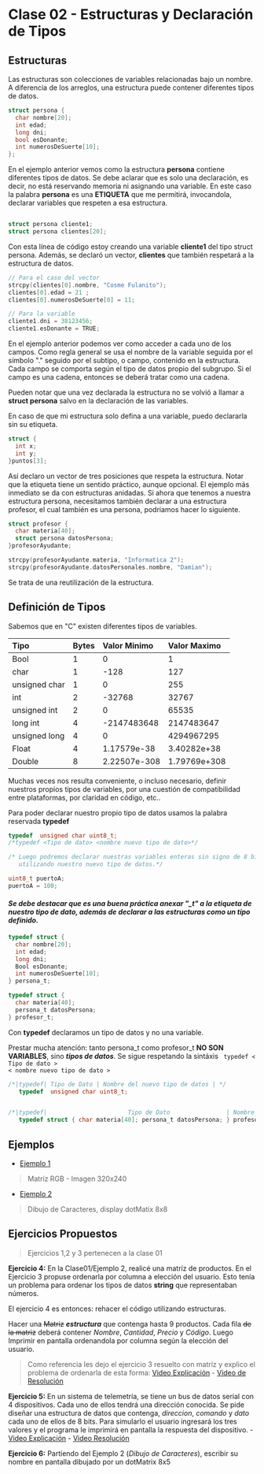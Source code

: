 # Clase 02 - Estructuras y Declaración de Tipos

## Estructuras

Las estructuras son colecciones de variables relacionadas bajo un nombre. A diferencia de los arreglos, una estructura puede contener diferentes tipos de datos.

```c
struct persona {
  char nombre[20];
  int edad;
  long dni;
  bool esDonante;
  int numerosDeSuerte[10];
};
```
En el ejemplo anterior vemos como la estructura __persona__ contiene diferentes tipos de datos. Se debe aclarar que es solo una declaración, es decir, no está reservando memoria ni asignando una variable. En este caso la palabra __persona__ es una __ETIQUETA__ que me permitirá, invocandola, declarar variables que respeten a esa estructura.

```c

struct persona cliente1;
struct persona clientes[20];
```
Con esta línea de código estoy creando una variable __cliente1__ del tipo struct persona. Además, se declaró un vector, __clientes__ que también respetará a la estructura de datos.

```c
// Para el caso del vector
strcpy(clientes[0].nombre, "Cosme Fulanito");
clientes[0].edad = 21 ;
clientes[0].numerosDeSuerte[0] = 11;

// Para la variable
cliente1.dni = 38123456;
cliente1.esDonante = TRUE;
```
En el ejemplo anterior podemos ver como acceder a cada uno de los campos. Como regla general se usa el nombre de la variable seguida por el símbolo "." seguido por el subtipo, o campo, contenido en la estructura.
Cada campo se comporta según el tipo de datos propio del subgrupo. Si el campo es una cadena, entonces se deberá tratar como una cadena.

Pueden notar que una vez declarada la estructura no se volvió a llamar a __struct persona__ salvo en la declaración de las variables.

En caso de que mi estructura solo defina a una variable, puedo declararla sin su etiqueta.
```c
struct {
  int x;
  int y;
}puntos[3];

```
Así declaro un vector de tres posiciones que respeta la estructura. Notar que la etiqueta tiene un sentido práctico, aunque opcional. El ejemplo más inmediato se da con estructuras anidadas. Si ahora que tenemos a nuestra estructura persona, necesitamos también declarar a una estructura profesor, el cual también es una persona, podriamos hacer lo siguiente.

```c
struct profesor {
  char materia[40];
  struct persona datosPersona;  
}profesorAyudante;

strcpy(profesorAyudante.materia, "Informatica 2");
strcpy(profesorAyudante.datosPersonales.nombre, "Damian");

```
Se trata de una reutilización de la estructura.


## Definición de Tipos

Sabemos que en "C" existen diferentes tipos de variables.

| Tipo          | Bytes |  Valor Minimo | Valor Maximo  |
| :------------ | :---- |:------------- |:------------- |
| Bool          | 1     |             0 |             1 |
| char          | 1     |          -128 |           127 |
| unsigned char | 1     |             0 |           255 |
| int           | 2     |        -32768 |         32767 |
| unsigned int  | 2     |             0 |         65535 |
| long int      | 4     |   -2147483648 |    2147483647 |
| unsigned long | 4     |             0 |    4294967295 |
| Float         | 4     |   1.17579e-38 |   3.40282e+38 |
| Double        | 8     |  2.22507e-308 |  1.79769e+308 |

Muchas veces nos resulta conveniente, o incluso necesario, definir nuestros propios tipos de variables, por una cuestión de compatibilidad entre plataformas, por claridad en código, etc..

Para poder declarar nuestro propio tipo de datos usamos la palabra reservada __typedef__

```c
typedef  unsigned char uint8_t;
/*typedef <Tipo de dato> <nombre nuevo tipo de dato>*/

/* Luego podremos declarar nuestras variables enteras sin signo de 8 bits,
   utilizando nuestro nuevo tipo de datos.*/

uint8_t puertoA;
puertoA = 100;
```

#### *Se debe destacar que es una buena práctica anexar "\_t" a la etiqueta de nuestro tipo de dato, además de declarar a las estructuras como un tipo definido.*



```c
typedef struct {
  char nombre[20];
  int edad;
  long dni;
  Bool esDonante;
  int numerosDeSuerte[10];
} persona_t;

typedef struct {
  char materia[40];
  persona_t datosPersona;  
} profesor_t;

```

Con __typedef__ declaramos un tipo de datos y no una variable.

Prestar mucha atención: tanto persona_t como profesor_t __NO SON VARIABLES__, sino __*tipos de datos*__. Se sigue respetando la sintáxis <code> typedef < Tipo de dato > < nombre nuevo tipo de dato > </code>


```c
/*|typedef| Tipo de Dato | Nombre del nuevo tipo de datos | */
   typedef  unsigned char uint8_t;


/*|typedef|                       Tipo de Dato                | Nombre del nuevo tipo de datos | */
   typedef struct { char materia[40]; persona_t datosPersona; } profesor_t;

```

## Ejemplos
- [Ejemplo 1](https://github.com/DamRCorba/Informatica2_2-11_2022/tree/master/Clase_11_Abril/ejemplos/Ejemplo1)
> Matríz RGB - Imagen 320x240

- [Ejemplo 2](https://github.com/DamRCorba/Informatica2_2-11_2022/tree/master/Clase_11_Abril/ejemplos/Ejemplo2)
> Dibujo de Caracteres, display dotMatix 8x8


## Ejercicios Propuestos

> Ejercicios 1,2 y 3 pertenecen a la clase 01

__Ejercicio 4:__
  En la Clase01/Ejemplo 2, realicé una matríz de productos. En el Ejercicio 3 propuse ordenarla por columna a elección del usuario. Esto tenía un problema para ordenar los tipos de datos __string__ que representaban números.

  El ejercicio 4 es entonces: rehacer el código utilizando estructuras.

  Hacer una ~~Matriz~~ __*estructura*__ que contenga hasta 9 productos. Cada fila ~~de la matriz~~ deberá contener *Nombre*, *Cantidad*, *Precio* y *Código*. Luego Imprimir en pantalla ordenandola por columna según la elección del usuario.

  > Como referencia les dejo el ejercicio 3 resuelto con matríz y explico el problema de ordenarla de esta forma: [Video Explicación](https://youtu.be/HkA7FldDdTA) - [Video de Resolución](https://youtu.be/7KCB4mw5SWs)


  __Ejercicio 5:__
   En un sistema de telemetría, se tiene un bus de datos serial con 4 dispositivos. Cada uno de ellos tendrá una dirección conocida. Se pide diseñar una estructura de datos que contenga, *direccion*, *comando* y *dato* cada uno de ellos de 8 bits. Para simularlo el usuario ingresará los tres valores y el programa le imprimirá en pantalla la respuesta del dispositivo.
    - [Video Explicación](https://www.youtube.com/watch?v=4mHLw2v21KM)
    - [Video Resolución](https://www.youtube.com/watch?v=Ei5p7c98AbE)

__Ejercicio 6:__
  Partiendo del Ejemplo 2 (*Dibujo de Caracteres*), escribir su nombre en pantalla dibujado por un dotMatrix 8x5
